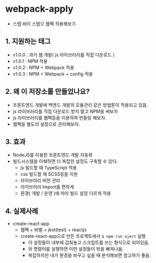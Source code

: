 # webpack-apply
* 스텝 바이 스텝으 웹팩 적용해보기

## 1. 지원하는 태그
- v1.0.0 : 과거 웹 개발( js 라이브러리를 직접 다운로드 )
- v1.0.1 : NPM 적용
- v1.0.2 : NPM + Webpack 적용
- v1.0.3 : NPM + Webpack + config 적용 

## 2. 왜 이 저장소를 만들었나요?
* 프론트엔드 개발에 백엔드 개발의 모듈관리 같은 방법론이 적용되고 있음.
* js 라이브러리를 직접 다운로드 받지 말고 NPM을 써보자
* js 라이브러리를 웹팩등을 이용하여 번들링 해보자.
* 웹팩을 별도의 설정으로 관리해보자.

## 3. 효과
* NodeJS를 이용한 프론트엔드 개발 자동화
* 빌드시스템을 이해하면 더 복잡한 설정도 구축할 수 있다.
  * js 빌드할 때 TypeScript 적용
  * css 빌드할 때 SCSS등을 지원
  * 라이브러리 버전 관리
  * 라이브러리 Import를 편하게
  * 환경( 개발 / 운영 )에 따라 빌드 설정 다르게 적용
  
## 4. 실제사례
* create-react-app
  * 웹팩 + 바벨 + jest(test) + reactjs
  * create-react-app으로 만든 프로젝트에서 ```$ npm run eject``` 실행
    * 이 설정들이 내부에 감춰놓고 스크립트를 쓰는 형식으로 되어있음.
    * 위 명령어를 실행하면 이런 설정들이 밖을 빠져나옴.
    * 복잡하지만 내가 환경을 바꾸고 싶을 때 분석해보면 참고하기 좋음.
